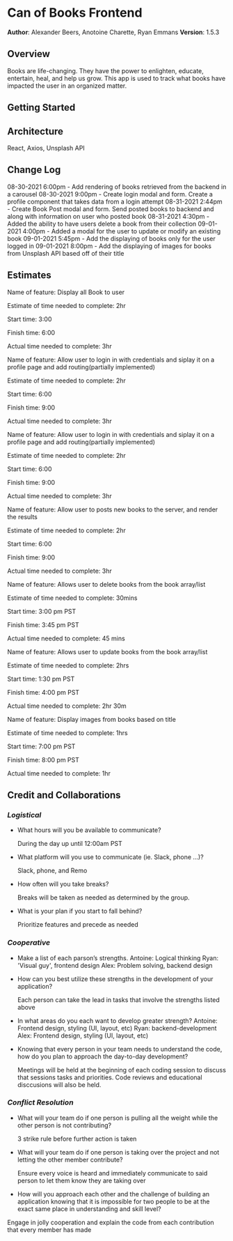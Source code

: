 # Can of Books Frontend

**Author**: Alexander Beers, Anotoine Charette, Ryan Emmans
**Version**: 1.5.3

## Overview

Books are life-changing. They have the power to enlighten, educate, entertain, heal, and help us grow. This app is used to track what books have impacted the user in an organized matter.

## Getting Started

<!-- What are the steps that a user must take in order to build this app on their own machine and get it running? -->

## Architecture

React, Axios, Unsplash API

## Change Log

08-30-2021 6:00pm - Add rendering of books retrieved from the backend in a carousel
08-30-2021 9:00pm - Create login modal and form. Create a profile component that takes data from a login attempt
08-31-2021 2:44pm - Create Book Post modal and form. Send posted books to backend and along with information on user who posted book
08-31-2021 4:30pm - Added the ability to have users delete a book from their collection
09-01-2021 4:00pm - Added a modal for the user to update or modify an existing book
09-01-2021 5:45pm - Add the displaying of books only for the user logged in
09-01-2021 8:00pm - Add the displaying of images for books from Unsplash API based off of their title

## Estimates

Name of feature: Display all Book to user

Estimate of time needed to complete: 2hr

Start time: 3:00

Finish time: 6:00

Actual time needed to complete: 3hr

Name of feature: Allow user to login in with credentials and siplay it on a profile page and add routing(partially implemented)

Estimate of time needed to complete: 2hr

Start time: 6:00

Finish time: 9:00

Actual time needed to complete: 3hr

Name of feature: Allow user to login in with credentials and siplay it on a profile page and add routing(partially implemented)

Estimate of time needed to complete: 2hr

Start time: 6:00

Finish time: 9:00

Actual time needed to complete: 3hr

Name of feature: Allow user to posts new books to the server, and render the results

Estimate of time needed to complete: 2hr

Start time: 6:00

Finish time: 9:00

Actual time needed to complete: 3hr

Name of feature: Allows user to delete books from the book array/list

Estimate of time needed to complete: 30mins

Start time: 3:00 pm PST

Finish time: 3:45 pm PST

Actual time needed to complete: 45 mins

Name of feature: Allows user to update books from the book array/list

Estimate of time needed to complete: 2hrs

Start time: 1:30 pm PST

Finish time: 4:00 pm PST

Actual time needed to complete: 2hr 30m

Name of feature: Display images from books based on title

Estimate of time needed to complete: 1hrs

Start time: 7:00 pm PST

Finish time: 8:00 pm PST

Actual time needed to complete: 1hr

## Credit and Collaborations

### _Logistical_

- What hours will you be available to communicate?

  During the day up until 12:00am PST

- What platform will you use to communicate (ie. Slack, phone …)?

  Slack, phone, and Remo

- How often will you take breaks?

  Breaks will be taken as needed as determined by the group.

- What is your plan if you start to fall behind?

  Prioritize features and precede as needed

### _Cooperative_

- Make a list of each parson’s strengths.
  Antoine: Logical thinking
  Ryan: 'Visual guy', frontend design
  Alex: Problem solving, backend design

- How can you best utilize these strengths in the development of your application?

  Each person can take the lead in tasks that involve the strengths listed above

- In what areas do you each want to develop greater strength?
  Antoine: Frontend design, styling (UI, layout, etc)
  Ryan: backend-development
  Alex: Frontend design, styling (UI, layout, etc)

- Knowing that every person in your team needs to understand the code, how do you plan to approach the day-to-day development?

  Meetings will be held at the beginning of each coding session to discuss that sessions tasks and priorities. Code reviews and educational disccusions will also be held.

### _Conflict Resolution_

- What will your team do if one person is pulling all the weight while the other person is not contributing?

  3 strike rule before further action is taken

- What will your team do if one person is taking over the project and not letting the other member contribute?

  Ensure every voice is heard and immediately communicate to said person to let them know they are taking over

- How will you approach each other and the challenge of building an application knowing that it is impossible for two people to be at the exact same place in understanding and skill level?

Engage in jolly cooperation and explain the code from each contribution that every member has made
